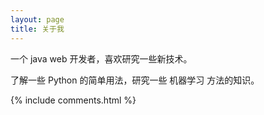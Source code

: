 ```yaml
---
layout: page
title: 关于我 
---
```


一个 java web 开发者，喜欢研究一些新技术。

<p>
了解一些 Python 的简单用法，研究一些 机器学习 方法的知识。

<p>


{% include comments.html %}

